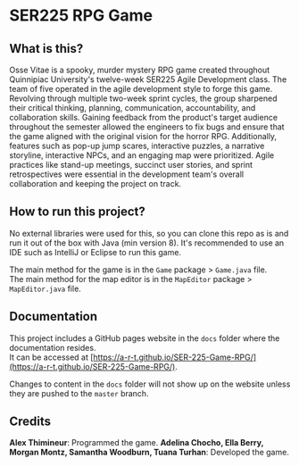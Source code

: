 # SER225 RPG Game

## What is this?
Osse Vitae is a spooky, murder mystery RPG game created throughout Quinnipiac University's twelve-week SER225 Agile Development class. The team of five operated in the agile development style to forge this game. Revolving through multiple two-week sprint cycles, the group sharpened their critical thinking, planning, communication, accountability, and collaboration skills. Gaining feedback from the product's target audience throughout the semester allowed the engineers to fix bugs and ensure that the game aligned with the original vision for the horror RPG. Additionally, features such as pop-up jump scares, interactive puzzles, a narrative storyline, interactive NPCs, and an engaging map were prioritized. Agile practices like stand-up meetings, succinct user stories, and sprint retrospectives were essential in the development team's overall collaboration and keeping the project on track.


## How to run this project?
No external libraries were used for this, so you can clone this repo as is and run it out of the box with Java (min version 8).
It's recommended to use an IDE such as IntelliJ or Eclipse to run this game.

The main method for the game is in the `Game` package > `Game.java` file.<br>
The main method for the map editor is in the `MapEditor` package > `MapEditor.java` file.

## Documentation
This project includes a GitHub pages website in the `docs` folder where the documentation resides.<br>
It can be accessed at [https://a-r-t.github.io/SER-225-Game-RPG/](https://a-r-t.github.io/SER-225-Game-RPG/).

Changes to content in the `docs` folder will not show up on the website unless they are pushed to the `master` branch.

## Credits
**Alex Thimineur**: Programmed the game. 
**Adelina Chocho, Ella Berry, Morgan Montz, Samantha Woodburn, Tuana Turhan**: Developed the game.

